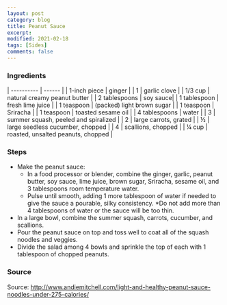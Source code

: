 ```yaml
---
layout: post
category: blog
title: Peanut Sauce
excerpt:
modified: 2021-02-18
tags: [Sides]
comments: false
---
```


### Ingredients

| ---------- | ------ |
| 1-inch piece | ginger |
| 1 | garlic clove |
| 1/3 cup | natural creamy peanut butter |
| 2 tablespoons | soy sauce|
| 1 tablespoon | fresh lime juice |
| 1 teaspoon | (packed) light brown sugar |
| 1 teaspoon | Sriracha |
| 1 teaspoon | toasted sesame oil |
| 4 tablespoons | water |
| 3 | summer squash, peeled and spiralized |
| 2 | large carrots, grated |
| ½ | large seedless cucumber, chopped |
| 4 | scallions, chopped |
| ¼ cup | roasted, unsalted peanuts, chopped |

### Steps

- Make the peanut sauce:
    - In a food processor or blender, combine the ginger, garlic, peanut butter, soy sauce, lime juice, brown sugar, Sriracha, sesame oil, and 3 tablespoons room temperature water.
    - Pulse until smooth, adding 1 more tablespoon of water if needed to give the sauce a pourable, silky consistency. *Do not add more than 4 tablespoons of water or the sauce will be too thin.
- In a large bowl, combine the summer squash, carrots, cucumber, and scallions.
- Pour the peanut sauce on top and toss well to coat all of the squash noodles and veggies.
- Divide the salad among 4 bowls and sprinkle the top of each with 1 tablespoon of chopped peanuts.

### Source
Source: http://www.andiemitchell.com/light-and-healthy-peanut-sauce-noodles-under-275-calories/
